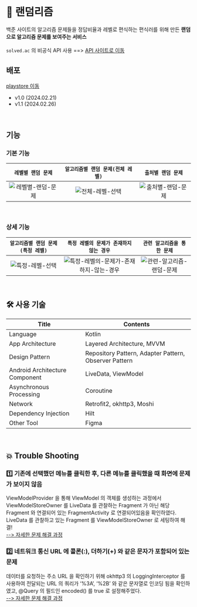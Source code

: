 # 🎰 랜덤리즘
백준 사이트의 알고리즘 문제들을 정답비율과 레벨로 편식하는 편식러를 위해 만든 **랜덤으로 알고리즘 문제를 보여주는 서비스**  
</br>
`solved.ac` 의 비공식 API 사용 ==> [API 사이트로 이동](https://solvedac.github.io/unofficial-documentation/#/)

## 배포
[playstore 이동](https://play.google.com/store/apps/details?id=com.w36495.randomrithm)
- v1.0 (2024.02.21)
- v1.1 (2024.02.26)

</br>

## 기능
### 기본 기능
|**`레벨별 랜덤 문제`**|**`알고리즘별 랜덤 문제(전체 레벨)`**|**`출처별 랜덤 문제`**|
|:--:|:--:|:--:|
|![레벨별-랜덤-문제](https://github.com/w36495/randomrithm/assets/52291662/1a79bb2f-9a73-4137-8b35-24a33392a65d)|![전체-레벨-선택](https://github.com/w36495/randomrithm/assets/52291662/fc107bdf-bd8e-4971-97fb-641df8a5f38e)|![출처별-랜덤-문제](https://github.com/w36495/randomrithm/assets/52291662/b4efaa88-dedb-4aad-a194-c563e21946ac)

</br>

### 상세 기능
|**`알고리즘별 랜덤 문제(특정 레벨)`**|**`특정 레벨의 문제가 존재하지 않는 경우`**|**`관련 알고리즘을 통한 문제`**|
|:--:|:--:|:--:|
|![특정-레벨-선택](https://github.com/w36495/randomrithm/assets/52291662/e5a3ba65-165f-4c39-bfc3-6c92dc41db99)|![특정-레벨의-문제가-존재하지-않는-경우](https://github.com/w36495/randomrithm/assets/52291662/f75955d8-e6ef-428b-a566-a403123d8873)|![관련-알고리즘-랜덤-문제](https://github.com/w36495/randomrithm/assets/52291662/3059e32b-39ec-4a64-b72d-ed852d867887)|


</br>

## 🛠️ 사용 기술
|Title|Contents|
|--|--|
|Language|Kotlin|
|App Architecture|Layered Architecture, MVVM|
|Design Pattern|Repository Pattern, Adapter Pattern, Observer Pattern|
|Android Architecture Component|LiveData, ViewModel|
|Asynchronous Processing|Coroutine|
|Network|Retrofit2, okhttp3, Moshi|
|Dependency Injection|Hilt|
|Other Tool|Figma|

</br>

## 💥 Trouble Shooting
### 1️⃣ 기존에 선택했던 메뉴를 클릭한 후, 다른 메뉴를 클릭했을 때 화면에 문제가 보이지 않음
ViewModelProvider 을 통해 VIewModel 의 객체를 생성하는 과정에서 ViewModelStoreOwner 를 LiveData 를 관찰하는 Fragment 가 아닌 해당  Fragment 와 연결되어 있는 FragmentActivity 로 연결되어있음을 확인하였다.  
LiveData 를 관찰하고 있는 Fragment 를 ViewModelStoreOwner 로 세팅하여 해결!  
[--> 자세한 문제 해결 과정](https://w36495.tistory.com/105)
### 2️⃣ 네트워크 통신 URL 에 콜론(:), 더하기(+) 와 같은 문자가 포함되어 있는 문제
데이터를 요청하는 주소 URL 을 확인하기 위해 okhttp3 의 LoggingInterceptor 를 사용하여 전달되는 URL 의 쿼리가 ‘%3A’, ‘%2B’ 와 같은 문자열로 인코딩 됨을 확인하였고, @Query 의 필드인 encoded() 를 true 로 설정해주었다.  
[--> 자세한 문제 해결 과정](https://w36495.tistory.com/104)
